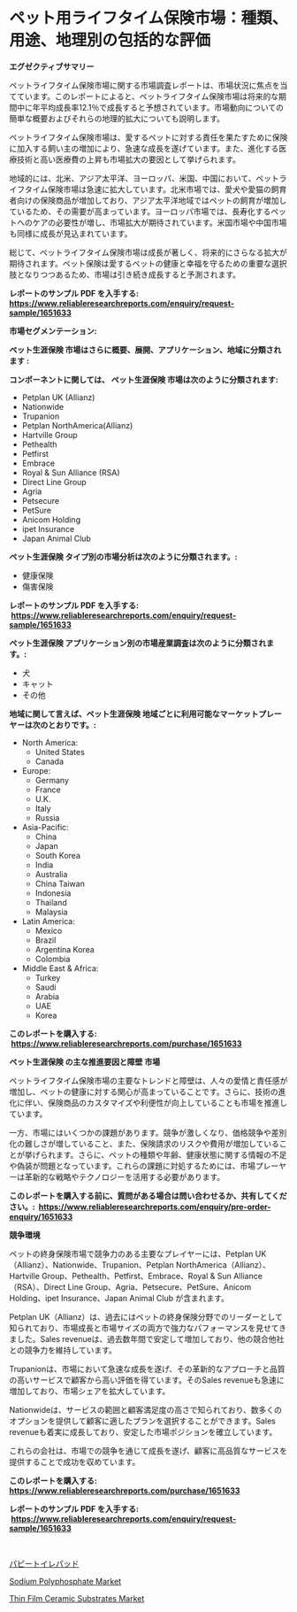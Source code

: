 <p><h1>ペット用ライフタイム保険市場：種類、用途、地理別の包括的な評価</h1></p><p><strong>エグゼクティブサマリー</strong></p>
<p><p>ペットライフタイム保険市場に関する市場調査レポートは、市場状況に焦点を当てています。このレポートによると、ペットライフタイム保険市場は将来的な期間中に年平均成長率12.1％で成長すると予想されています。市場動向についての簡単な概要およびそれらの地理的拡大についても説明します。 </p><p>ペットライフタイム保険市場は、愛するペットに対する責任を果たすために保険に加入する飼い主の増加により、急速な成長を遂げています。また、進化する医療技術と高い医療費の上昇も市場拡大の要因として挙げられます。 </p><p>地域的には、北米、アジア太平洋、ヨーロッパ、米国、中国において、ペットライフタイム保険市場は急速に拡大しています。北米市場では、愛犬や愛猫の飼育者向けの保険商品が増加しており、アジア太平洋地域ではペットの飼育が増加しているため、その需要が高まっています。ヨーロッパ市場では、長寿化するペットへのケアの必要性が増し、市場拡大が期待されています。米国市場や中国市場も同様に成長が見込まれています。</p><p>総じて、ペットライフタイム保険市場は成長が著しく、将来的にさらなる拡大が期待されます。ペット保険は愛するペットの健康と幸福を守るための重要な選択肢となりつつあるため、市場は引き続き成長すると予測されます。</p></p>
<p><strong>レポートのサンプル PDF を入手する: <a href="https://www.reliableresearchreports.com/enquiry/request-sample/1651633">https://www.reliableresearchreports.com/enquiry/request-sample/1651633</a></strong></p>
<p><strong>市場セグメンテーション:</strong></p>
<p><strong> ペット生涯保険 市場はさらに概要、展開、アプリケーション、地域に分類されます :</strong></p>
<p><strong>コンポーネントに関しては、 ペット生涯保険 市場は次のように分類されます: &nbsp;</strong></p>
<p><ul><li>Petplan UK (Allianz)</li><li>Nationwide</li><li>Trupanion</li><li>Petplan NorthAmerica(Allianz)</li><li>Hartville Group</li><li>Pethealth</li><li>Petfirst</li><li>Embrace</li><li>Royal & Sun Alliance (RSA)</li><li>Direct Line Group</li><li>Agria</li><li>Petsecure</li><li>PetSure</li><li>Anicom Holding</li><li>ipet Insurance</li><li>Japan Animal Club</li></ul></p>
<p><strong> ペット生涯保険 タイプ別の市場分析は次のように分類されます。:</strong></p>
<p><ul><li>健康保険</li><li>傷害保険</li></ul></p>
<p><strong>レポートのサンプル PDF を入手する: &nbsp;<a href="https://www.reliableresearchreports.com/enquiry/request-sample/1651633">https://www.reliableresearchreports.com/enquiry/request-sample/1651633</a></strong></p>
<p><strong> ペット生涯保険 アプリケーション別の市場産業調査は次のように分類されます。:</strong></p>
<p><ul><li>犬</li><li>キャット</li><li>その他</li></ul></p>
<p><strong>地域に関して言えば、ペット生涯保険 地域ごとに利用可能なマーケットプレーヤーは次のとおりです。:</strong></p>
<p><ul>
    <li>
        North America:
        <ul>
            <li>United States</li>
            <li>Canada</li>
        </ul>
    </li>
    <li>
        Europe:
        <ul>
            <li>Germany</li>
            <li>France</li>
            <li>U.K.</li>
            <li>Italy</li>
            <li>Russia</li>
        </ul>
    </li>
    <li>
        Asia-Pacific:
        <ul>
            <li>China</li>
            <li>Japan</li>
            <li>South Korea</li>
            <li>India</li>
            <li>Australia</li>
            <li>China Taiwan</li>
            <li>Indonesia</li>
            <li>Thailand</li>
            <li>Malaysia</li>
        </ul>
    </li>
    <li>
        Latin America:
        <ul>
            <li>Mexico</li>
            <li>Brazil</li>
            <li>Argentina Korea</li>
            <li>Colombia</li>
        </ul>
    </li>
    <li>
        Middle East & Africa:
        <ul>
            <li>Turkey</li>
            <li>Saudi</li>
            <li>Arabia</li>
            <li>UAE</li>
            <li>Korea</li>
        </ul>
    </li>
    </ul></p>
<p><strong>このレポートを購入する: &nbsp;<a href="https://www.reliableresearchreports.com/purchase/1651633">https://www.reliableresearchreports.com/purchase/1651633</a></strong></p>
<p><strong>ペット生涯保険 の主な推進要因と障壁 市場</strong></p>
<p><p>ペットライフタイム保険市場の主要なトレンドと障壁は、人々の愛情と責任感が増加し、ペットの健康に対する関心が高まっていることです。さらに、技術の進化に伴い、保険商品のカスタマイズや利便性が向上していることも市場を推進しています。</p><p>一方、市場にはいくつかの課題があります。競争が激しくなり、価格競争や差別化の難しさが増していること、また、保険請求のリスクや費用が増加していることが挙げられます。さらに、ペットの種類や年齢、健康状態に関する情報の不足や偽装が問題となっています。これらの課題に対処するためには、市場プレーヤーは革新的な戦略やテクノロジーを活用する必要があります。</p></p>
<p><strong>このレポートを購入する前に、質問がある場合は問い合わせるか、共有してください。:&nbsp; <a href="https://www.reliableresearchreports.com/enquiry/pre-order-enquiry/1651633">https://www.reliableresearchreports.com/enquiry/pre-order-enquiry/1651633</a></strong></p>
<p><strong>競争環境</strong></p>
<p><p>ペットの終身保険市場で競争力のある主要なプレイヤーには、Petplan UK（Allianz）、Nationwide、Trupanion、Petplan NorthAmerica（Allianz）、Hartville Group、Pethealth、Petfirst、Embrace、Royal & Sun Alliance（RSA）、Direct Line Group、Agria、Petsecure、PetSure、Anicom Holding、ipet Insurance、Japan Animal Club が含まれます。</p><p>Petplan UK（Allianz）は、過去にはペットの終身保険分野でのリーダーとして知られており、市場成長と市場サイズの両方で強力なパフォーマンスを見せてきました。Sales revenueは、過去数年間で安定して増加しており、他の競合他社との競争力を維持しています。</p><p>Trupanionは、市場において急速な成長を遂げ、その革新的なアプローチと品質の高いサービスで顧客から高い評価を得ています。そのSales revenueも急速に増加しており、市場シェアを拡大しています。</p><p>Nationwideは、サービスの範囲と顧客満足度の高さで知られており、数多くのオプションを提供して顧客に適したプランを選択することができます。Sales revenueも着実に成長しており、安定した市場ポジションを確立しています。</p><p>これらの会社は、市場での競争を通じて成長を遂げ、顧客に高品質なサービスを提供することで成功を収めています。</p></p>
<p><strong>このレポートを購入する: &nbsp; <a href="https://www.reliableresearchreports.com/purchase/1651633">https://www.reliableresearchreports.com/purchase/1651633</a></strong></p>
<p><strong>レポートのサンプル PDF を入手する: &nbsp;<a href="https://www.reliableresearchreports.com/enquiry/request-sample/1651633">https://www.reliableresearchreports.com/enquiry/request-sample/1651633</a></strong><strong></strong></p>
<p>&nbsp;</p>
<p><p><a href="https://medium.com/@gordonjast2023/%E5%AD%90%E7%8A%AC%E7%94%A8%E3%83%91%E3%83%86%E3%82%A3%E3%83%91%E3%83%83%E3%83%88%E5%B8%82%E5%A0%B4%E3%81%AE%E5%88%86%E6%9E%90-%E3%82%B0%E3%83%AD%E3%83%BC%E3%83%90%E3%83%AB%E7%94%A3%E6%A5%AD%E3%81%AE%E5%B1%95%E6%9C%9B%E3%81%A8%E4%BA%88%E6%B8%AC-2024%E5%B9%B4%E3%81%8B%E3%82%892031%E5%B9%B4%E3%81%BE%E3%81%A7-469bb29fb616">パピートイレパッド</a></p><p><a href="https://copper-carbon-84f.notion.site/Sodium-Polyphosphate-Market-Research-Report-Forecasted-for-Period-from-2024-2031-by-Market-Type--8c5c71d74a77497ea2f99a179d4177d5">Sodium Polyphosphate Market</a></p><p><a href="https://github.com/lubmix/Market-Research-Report-List-2/blob/main/thin-film-ceramic-substrates-market.md">Thin Film Ceramic Substrates Market</a></p></p>